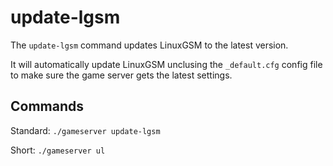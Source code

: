 # update-lgsm

The `update-lgsm` command updates LinuxGSM to the latest version.

It will automatically update LinuxGSM unclusing the `_default.cfg` config file to make sure the game server gets the latest settings.

## Commands

Standard: `./gameserver update-lgsm`

Short: `./gameserver ul`
